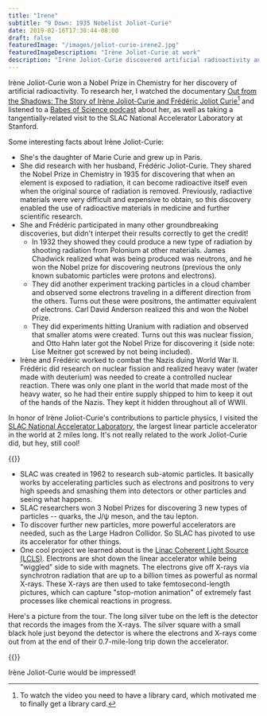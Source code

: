 ```yaml
---
title: "Irene"
subtitle: "9 Down: 1935 Nobelist Joliot-Curie"
date: 2019-02-16T17:38:44-08:00
draft: false
featuredImage: "/images/joliot-curie-irene2.jpg"
featuredImageDescription: "Irène Joliot-Curie at work"
description: "Irène Joliot-Curie discovered artificial radioactivity and inspired me to learn more about particle physics."
---
```


Irène Joliot-Curie won a Nobel Prize in Chemistry for her discovery of artificial radioactivity. To research her, I watched the documentary [Out from the Shadows: The Story of Irène Joliot-Curie and Frédéric Joliot Curie](https://www.kanopy.com/wayf/video/out-shadows-story-irene-joliot-curie-and-fre)[^1] and listened to a [Babes of Science podcast](https://www.stitcher.com/podcast/poncie-rutsch/babes-of-science/e/48910680) about her, as well as taking a tangentially-related visit to the SLAC National Accelerator Laboratory at Stanford.


Some interesting facts about Irène Joliot-Curie:

* She's the daughter of Marie Curie and grew up in Paris.
* She did research with her husband, Frédéric Joliot-Curie. They shared the Nobel Prize in Chemistry in 1935 for discovering that when an element is exposed to radiation, it can become radioactive itself even when the original source of radiation is removed. Previously, radiactive materials were very difficult and expensive to obtain, so this discovery enabled the use of radioactive materials in medicine and further scientific research.
* She and Frédéric participated in many other groundbreaking discoveries, but didn't interpet their results correctly to get the credit! 
  * In 1932 they showed they could produce a new type of radiation by shooting radiation from Polonium at other materials. James Chadwick realized what was being produced was neutrons, and he won the Nobel prize for discovering neutrons (previous the only known subatomic particles were protons and electrons). 
  * They did another experiment tracking particles in a cloud chamber and observed some electrons traveling in a different direction from the others. Turns out these were positrons, the antimatter equivalent of electrons. Carl David Anderson realized this and won the Nobel Prize.
  * They did experiments hitting Uranium with radiation and observed that smaller atoms were created. Turns out this was nuclear fission, and Otto Hahn later got the Nobel Prize for discovering it (side note: Lise Meitner got screwed by not being included).
* Irène and Frédéric worked to combat the Nazis duing World War II. Frédéric did research on nuclear fission and realized heavy water (water made with deuterium) was needed to create a controlled nuclear reaction. There was only one plant in the world that made most of the heavy water, so he had their entire supply shipped to him to keep it out of the hands of the Nazis. They kept it hidden throughout all of WWII.

In honor of Irène Joliot-Curie's contributions to particle physics, I visited the [SLAC National Accelerator Laboratory](https://en.wikipedia.org/wiki/SLAC_National_Accelerator_Laboratory), the largest linear particle accelerator in the world at 2 miles long. It's not really related to the work Joliot-Curie did, but hey, still cool!

{{<smallimg src="/images/lcls_aerial.jpg" alt="SLAC aerial diagram">}}

* SLAC was created in 1962 to research sub-atomic particles. It basically works by accelerating particles such as electrons and positrons to very high speeds and smashing them into detectors or other particles and seeing what happens.
* SLAC researchers won 3 Nobel Prizes for discovering 3 new types of particles -- quarks, the J/ψ meson, and the tau lepton.
* To discover further new particles, more powerful accelerators are needed, such as the Large Hadron Collidor. So SLAC has pivoted to use its accelerator for other things.
* One cool project we learned about is the [Linac Coherent Light Source (LCLS)](https://lcls.slac.stanford.edu/overview). Electrons are shot down the linear accelerator while being "wiggled" side to side with magnets. The electrons give off X-rays via synchrotron radiation that are up to a billion times as powerful as normal X-rays. These X-rays are then used to take femtosecond-length pictures, which can capture "stop-motion animation" of extremely fast processes like chemical reactions in progress.

Here's a picture from the tour. The long silver tube on the left is the detector that records the images from the X-rays. The silver square with a small black hole just beyond the detector is where the electrons and X-rays come out from at the end of their 0.7-mile-long trip down the accelerator.

{{<smallimg src="/images/slac1.jpg" alt="SLAC" width="600px">}}

Irène Joliot-Curie would be impressed!

[^1]: To watch the video you need to have a library card, which motivated me to finally get a library card.
